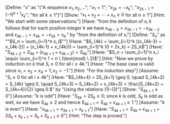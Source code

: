 [Define: "x" as "{"A sequence $x_1, x_2, \ldots$"; "$x_1 = 1$"; "$x_{2k} = -x_k$"; "$x_{2k-1} = (-1)^{k+1} x_k$"; "for all $k \geq 1$"}"]
[Show: "$x_1 + x_2 + \cdots + x_n \geq 0$ for all $n \geq 1$"]
[Hint: "We start with some observations."]
[Have: "from the definition of $x_i$ it follows that for each positive integer $k$ we have $x_{4k-3} = x_{2k-1} = -x_{4k-2}$ and $x_{4k-1} = x_{4k} = -x_{2k} = x_k$." by "from the definition of $x_i$"]
[Define: "$S_n$" as ""$S_n = \sum_{i=1}^n x_i$""]
[Have: "$S_{4k} = \sum_{i=1}^k ((x_{4k-3} + x_{4k-2}) + (x_{4k-1} + x_{4k})) = \sum_{i=1}^k (0 + 2x_k) = 2S_k$"]
[Have: "$S_{4k+2} = S_{4k} + (x_{4k+1} + x_{4k+2}) = S_{4k}$"]
[Have: "$S_n = \sum_{i=1}^n x_i \equiv \sum_{i=1}^n 1 = n \ (\text{mod} \ 2)$"]
[Hint: "Now we prove by induction on $k$ that $S_i \geq 0$ for all $i \leq 4k$."]
[Have: "The base case is valid since $x_1 = x_3 = x_4 = 1, x_2 = -1$."]
[Hint: "For the induction step"]
[Assume: "$S_i \geq 0$ for all $i \leq 4k$"]
[Have: "$S_{4k+4} = 2S_{k+1} \geq 0, \quad S_{4k+2} = S_{4k} \geq 0, \quad S_{4k+3} = S_{4k+2} + x_{4k+3} = \frac{S_{4k+2} + S_{4k+4}}{2} \geq 0.$" by "Using the relations (1)-(3)"]
[Show: "$S_{4k+1} \geq 0$"]
[Assume: "$k$ is odd"]
[Have: "$S_{4k} = 2S_k \geq 0$; since $k$ is odd, $S_k$ is odd as well, so we have $S_{4k} \geq 2$ and hence $S_{4k+1} = S_{4k} + x_{4k+1} \geq 1$."]
[Assume: "$k$ is even"]
[Have: "$x_{4k+1} = x_{2k+1} = x_{k+1}$"]
[Have: "$S_{4k+1} = S_{4k} + x_{4k+1} = 2S_k + x_{k+1} = S_k + S_{k+1} \geq 0$"]
[Hint: "The step is proved."]